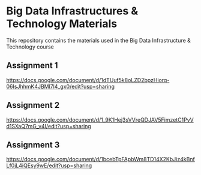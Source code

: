 # Big Data Infrastructures & Technology Materials

This repository contains the materials used in the Big Data Infrastructure & Technology course

## Assignment 1

https://docs.google.com/document/d/1dTUuf5k8oLZD2bpzHiorq-06IsJhhmK4JBMl7l4_gx0/edit?usp=sharing

## Assignment 2
https://docs.google.com/document/d/1_9K1Hej3sVVreQDJAV5FimzetC1PvVd1SXaQ7mG_v4I/edit?usp=sharing

## Assignment 3

https://docs.google.com/document/d/1bcebTpFApbWm8TD14X2KbJiz4kBnfLf0jL4iQEsy9wE/edit?usp=sharing

